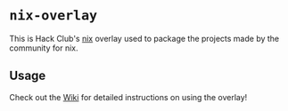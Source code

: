 # `nix-overlay`

This is Hack Club's [nix](https://nixos.org) overlay used to package the projects made by the community for nix.

## Usage

Check out the [Wiki](https://github.com/hackclub/nix-overlay/wiki) for detailed instructions on using the overlay!
